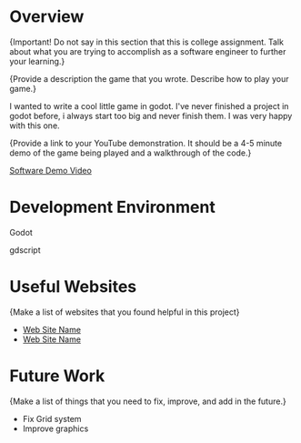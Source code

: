 # Overview

{Important!  Do not say in this section that this is college assignment.  Talk about what you are trying to accomplish as a software engineer to further your learning.}

{Provide a description the game that you wrote. Describe how to play your game.}

I wanted to write a cool little game in godot. I've never finished a project in godot before, i always start too big and never finish them. I was very happy with this one.

{Provide a link to your YouTube demonstration.  It should be a 4-5 minute demo of the game being played and a walkthrough of the code.}

[Software Demo Video](http://youtube.link.goes.here)

# Development Environment

Godot

gdscript

# Useful Websites

{Make a list of websites that you found helpful in this project}
* [Web Site Name](https://docs.godotengine.org/en/stable/index.html)
* [Web Site Name](www.youtube.com)

# Future Work

{Make a list of things that you need to fix, improve, and add in the future.}
* Fix Grid system
* Improve graphics
